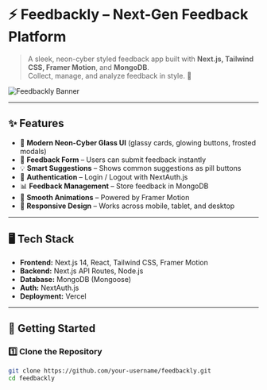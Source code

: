 # ⚡ Feedbackly – Next-Gen Feedback Platform  

> A sleek, neon-cyber styled feedback app built with **Next.js, Tailwind CSS, Framer Motion**, and **MongoDB**.  
> Collect, manage, and analyze feedback in style. 🚀  

![Feedbackly Banner](https://your-image-link-here) <!-- You can add a screenshot or banner here -->

---

## ✨ Features  

- 🎨 **Modern Neon-Cyber Glass UI** (glassy cards, glowing buttons, frosted modals)  
- 📝 **Feedback Form** – Users can submit feedback instantly  
- 💡 **Smart Suggestions** – Shows common suggestions as pill buttons  
- 🔑 **Authentication** – Login / Logout with NextAuth.js  
- 📊 **Feedback Management** – Store feedback in MongoDB  
- 🌙 **Smooth Animations** – Powered by Framer Motion  
- 📱 **Responsive Design** – Works across mobile, tablet, and desktop  

---

## 🖥️ Tech Stack  

- **Frontend:** Next.js 14, React, Tailwind CSS, Framer Motion  
- **Backend:** Next.js API Routes, Node.js  
- **Database:** MongoDB (Mongoose)  
- **Auth:** NextAuth.js  
- **Deployment:** Vercel  

---

## 🚀 Getting Started  

### 1️⃣ Clone the Repository  
```bash
git clone https://github.com/your-username/feedbackly.git
cd feedbackly
